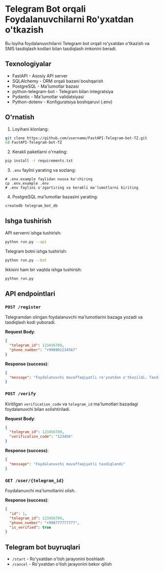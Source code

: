 # Telegram Bot orqali Foydalanuvchilarni Ro'yxatdan o'tkazish

Bu loyiha foydalanuvchilarni Telegram bot orqali ro'yxatdan o'tkazish va SMS tasdiqlash kodlari bilan tasdiqlash imkonini beradi.

## Texnologiyalar

- FastAPI - Asosiy API server
- SQLAlchemy - ORM orqali bazani boshqarish
- PostgreSQL - Ma'lumotlar bazasi
- python-telegram-bot - Telegram bilan integratsiya
- Pydantic - Ma'lumotlar validatsiyasi
- Python-dotenv - Konfiguratsiya boshqaruvi (.env)

## O'rnatish

1. Loyihani klonlang:
```bash
git clone https://github.com/username/FastAPI-Telegram-bot-TZ.git
cd FastAPI-Telegram-bot-TZ
```

2. Kerakli paketlarni o'rnating:
```bash
pip install -r requirements.txt
```

3. `.env` faylini yarating va sozlang:
```
# .env.example faylidan nusxa ko'chiring
cp .env.example .env
# .env faylini o'zgartiring va kerakli ma'lumotlarni kiriting
```

4. PostgreSQL ma'lumotlar bazasini yarating:
```bash
createdb telegram_bot_db
```

## Ishga tushirish

API serverni ishga tushirish:
```bash
python run.py --api
```

Telegram botni ishga tushirish:
```bash
python run.py --bot
```

Ikkisini ham bir vaqtda ishga tushirish:
```bash
python run.py
```

## API endpointlari

### `POST /register`

Telegramdan olingan foydalanuvchi ma'lumotlarini bazaga yozadi va tasdiqlash kodi yuboradi.

**Request Body**:
```json
{
  "telegram_id": 123456789,
  "phone_number": "+998901234567"
}
```

**Response (success)**:
```json
{
  "message": "Foydalanuvchi muvaffaqiyatli ro'yxatdan o'tkazildi. Tasdiqlash kodi yuborildi."
}
```

### `POST /verify`

Kiritilgan `verification_code` va `telegram_id` ma'lumotlari bazadagi foydalanuvchi bilan solishtiriladi.

**Request Body**:
```json
{
  "telegram_id": 123456789,
  "verification_code": "123456"
}
```

**Response (success)**:
```json
{
  "message": "Foydalanuvchi muvaffaqiyatli tasdiqlandi"
}
```

### `GET /user/{telegram_id}`

Foydalanuvchi ma'lumotlarini olish.

**Response (success)**:
```json
{
  "id": 1,
  "telegram_id": 123456789,
  "phone_number": "+998777777777",
  "is_verified": true
}
```

## Telegram bot buyruqlari

- `/start` - Ro'yxatdan o'tish jarayonini boshlash
- `/cancel` - Ro'yxatdan o'tish jarayonini bekor qilish
